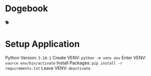# Dogebook

🐕

# Setup Application

Python Version: `3.10.1`
Create VENV: `python -m venv env`
Enter VENV: `source env/bin/activate`
Install Packages: `pip install -r requirements.txt`
Leave VENV: `deactivate`

